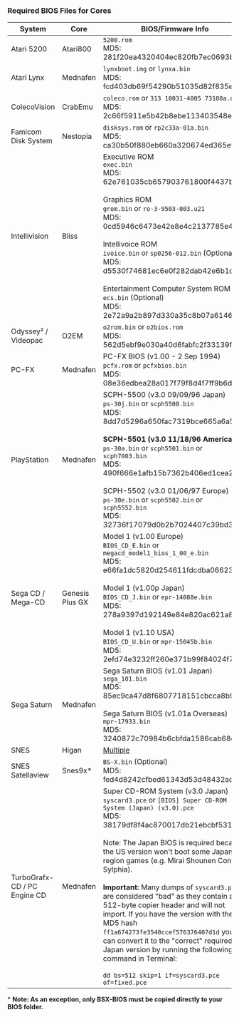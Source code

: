 ### Required BIOS Files for Cores

| System | Core | BIOS/Firmware Info |
| --- | --- | --- |
| Atari 5200 | Atari800 | `5200.rom`<br>MD5: 281f20ea4320404ec820fb7ec0693b38 |
| Atari Lynx | Mednafen | `lynxboot.img` or `lynxa.bin`<br>MD5: fcd403db69f54290b51035d82f835e7b |
| ColecoVision | CrabEmu | `coleco.rom` or `313 10031-4005 73108a.u2`<br>MD5: 2c66f5911e5b42b8ebe113403548eee7 |
| Famicom Disk System | Nestopia | `disksys.rom` or `rp2c33a-01a.bin`<br>MD5: ca30b50f880eb660a320674ed365ef7a |
| Intellivision | Bliss | Executive ROM<br>`exec.bin`<br>MD5: 62e761035cb657903761800f4437b8af<br><br>Graphics ROM<br>`grom.bin` or `ro-3-9503-003.u21`<br>MD5: 0cd5946c6473e42e8e4c2137785e427f<br><br>Intellivoice ROM<br>`ivoice.bin` or `sp0256-012.bin` (Optional)<br>MD5: d5530f74681ec6e0f282dab42e6b1c5f<br><br>Entertainment Computer System ROM<br>`ecs.bin` (Optional)<br>MD5: 2e72a9a2b897d330a35c8b07a6146c52 |
| Odyssey² / Videopac | O2EM | `o2rom.bin` or `o2bios.rom`<br>MD5: 562d5ebf9e030a40d6fabfc2f33139fd |
| PC-FX | Mednafen | PC-FX BIOS (v1.00 - 2 Sep 1994)<br>`pcfx.rom` or `pcfxbios.bin`<br>MD5: 08e36edbea28a017f79f8d4f7ff9b6d7 |
| PlayStation | Mednafen | SCPH-5500 (v3.0 09/09/96 Japan)<br>`ps-30j.bin` or `scph5500.bin`<br>MD5: 8dd7d5296a650fac7319bce665a6a53c<br><br>**SCPH-5501 (v3.0 11/18/96 America)**<br>`ps-30a.bin` or `scph5501.bin` or `scph7003.bin`<br>MD5: 490f666e1afb15b7362b406ed1cea246<br><br>SCPH-5502 (v3.0 01/06/97 Europe)<br>`ps-30e.bin` or `scph5502.bin` or `scph5552.bin`<br>MD5: 32736f17079d0b2b7024407c39bd3050 |
| Sega CD / Mega-CD | Genesis Plus GX | Model 1 (v1.00 Europe)<br>`BIOS_CD_E.bin` or `megacd_model1_bios_1_00_e.bin`<br>MD5: e66fa1dc5820d254611fdcdba0662372<br><br>Model 1 (v1.00p Japan)<br>`BIOS_CD_J.bin` or `epr-14088e.bin`<br>MD5: 278a9397d192149e84e820ac621a8edd<br><br>Model 1 (v1.10 USA)<br>`BIOS_CD_U.bin` or `mpr-15045b.bin`<br>MD5: 2efd74e3232ff260e371b99f84024f7f |
| Sega Saturn | Mednafen | Sega Saturn BIOS (v1.01 Japan)<br>`sega_101.bin`<br>MD5: 85ec9ca47d8f6807718151cbcca8b964<br><br>Sega Saturn BIOS (v1.01a Overseas)<br>`mpr-17933.bin`<br>MD5: 3240872c70984b6cbfda1586cab68dbe |
| SNES | Higan | [Multiple](https://github.com/OpenEmu/OpenEmu/wiki/User-guide:-BIOS-files#snes-chip-dumps-for-higan) |
| SNES Satellaview | Snes9x* | `BS-X.bin` (Optional)<br>MD5: fed4d8242cfbed61343d53d48432aced |
| TurboGrafx-CD / PC Engine CD | Mednafen | Super CD-ROM System (v3.0 Japan)<br>`syscard3.pce` or `[BIOS] Super CD-ROM System (Japan) (v3.0).pce`<br>MD5: 38179df8f4ac870017db21ebcbf53114<br><br>Note: The Japan BIOS is required because the US version won't boot some Japan region games (e.g. Mirai Shounen Conan, Sylphia).<br><br>**Important:** Many dumps of `syscard3.pce` are considered "bad" as they contain a 512-byte copier header and will not import. If you have the version with the MD5 hash `ff1a674273fe3540ccef576376407d1d` you can convert it to the "correct" required Japan version by running the following command in Terminal:<br><br>`dd bs=512 skip=1 if=syscard3.pce of=fixed.pce` |

\* **Note: As an exception, only BSX-BIOS must be copied directly to your BIOS folder.**